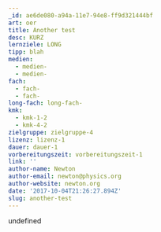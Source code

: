 ```yaml
---
_id: ae6de080-a94a-11e7-94e8-ff9d321444bf
art: oer
title: Another test
desc: KURZ
lernziele: LONG
tipp: blah
medien:
  - medien-
  - medien-
fach:
  - fach-
  - fach-
long-fach: long-fach-
kmk:
  - kmk-1-2
  - kmk-4-2
zielgruppe: zielgruppe-4
lizenz: lizenz-1
dauer: dauer-1
vorbereitungszeit: vorbereitungszeit-1
link: ''
author-name: Newton
author-email: newton@physics.org
author-website: newton.org
date: '2017-10-04T21:26:27.894Z'
slug: another-test
---
```

undefined
